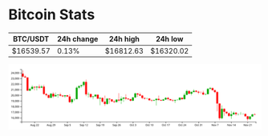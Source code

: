 # Bitcoin Stats

BTC/USDT|24h change|24h high|24h low|
|---|---|---|---|
|$16539.57|0.13%|$16812.63|$16320.02|

<img src="./chart.svg">
